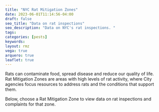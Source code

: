 ```yaml
---
title: "NYC Rat Mitigation Zones"
date: 2023-06-01T11:14:56-04:00
draft: false
seo_title: "Data on rat inspections"
seo_description: "Data on NYC's rat inspections. "
tags: 
categories: [pests]
keywords: 
layout: rmz
vega: true
arquero: true
leaflet: true
---
```


Rats can contaminate food, spread disease and reduce our quality of life. Rat Mitigation Zones are areas with high levels of rat activity, where City agencies focus resources to address rats and the conditions that support them. 

Below, choose a Rat Mitigation Zone to view data on rat inspections and complaints for that zone.




